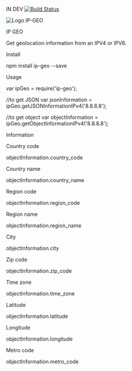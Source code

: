 IN DEV
[![Build Status](https://travis-ci.org/damienmarchandfr/ip-geo.svg?branch=dev)](https://travis-ci.org/damienmarchandfr/ip-geo)

![Logo IP-GEO](http://img11.hostingpics.net/pics/720136geoip.png)


IP GEO

Get geolocation information from an IPV4 or IPV6.

Install

npm install ip-geo --save

Usage

var ipGeo = require('ip-geo');

//to get JSON
var jsonInformation = ipGeo.getJSONInformationIPv4('8.8.8.8');

//to get object
var objectInformation = ipGeo.getObjectInformationIPv4('8.8.8.8');

Information

Country code

objectInformation.country_code

Country name 

objectInformation.country_name

Region code

objectInformation.region_code

Region name

objectInformation.region_name

City

objectInformation.city

Zip code

objectInformation.zip_code

Time zone

objectInformation.time_zone

Latitude

objectInformation.latitude

Longitude

objectInformation.longitude

Metro code

objectInformation.metro_code